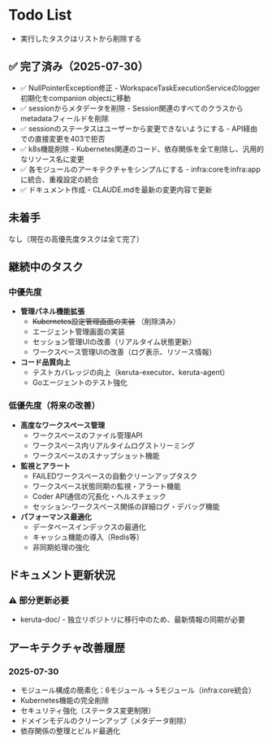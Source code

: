 # Todo List

* 実行したタスクはリストから削除する

## ✅ 完了済み（2025-07-30）

* ✅ NullPointerException修正 - WorkspaceTaskExecutionServiceのlogger初期化をcompanion objectに移動
* ✅ sessionからメタデータを削除 - Session関連のすべてのクラスからmetadataフィールドを削除
* ✅ sessionのステータスはユーザーから変更できないようにする - API経由での直接変更を403で拒否
* ✅ k8s機能削除 - Kubernetes関連のコード、依存関係を全て削除し、汎用的なリソース名に変更
* ✅ 各モジュールのアーキテクチャをシンプルにする - infra:coreをinfra:appに統合、重複設定の統合
* ✅ ドキュメント作成 - CLAUDE.mdを最新の変更内容で更新

## 未着手

なし（現在の高優先度タスクは全て完了）

## 継続中のタスク

### 中優先度

* **管理パネル機能拡張**
    * ~~Kubernetes設定管理画面の実装~~ （削除済み）
    * エージェント管理画面の実装
    * セッション管理UIの改善（リアルタイム状態更新）
    * ワークスペース管理UIの改善（ログ表示、リソース情報）
* **コード品質向上**
    * テストカバレッジの向上（keruta-executor、keruta-agent）
    * Goエージェントのテスト強化

### 低優先度（将来の改善）

* **高度なワークスペース管理**
    * ワークスペースのファイル管理API
    * ワークスペース内リアルタイムログストリーミング
    * ワークスペースのスナップショット機能
* **監視とアラート**
    * FAILEDワークスペースの自動クリーンアップタスク
    * ワークスペース状態同期の監視・アラート機能
    * Coder API通信の冗長化・ヘルスチェック
    * セッション-ワークスペース関係の詳細ログ・デバッグ機能
* **パフォーマンス最適化**
    * データベースインデックスの最適化
    * キャッシュ機能の導入（Redis等）
    * 非同期処理の強化

## ドキュメント更新状況

### ⚠️ 部分更新必要

* keruta-doc/ - 独立リポジトリに移行中のため、最新情報の同期が必要

## アーキテクチャ改善履歴

### 2025-07-30
- モジュール構成の簡素化：6モジュール → 5モジュール（infra:core統合）
- Kubernetes機能の完全削除
- セキュリティ強化（ステータス変更制限）
- ドメインモデルのクリーンアップ（メタデータ削除）
- 依存関係の整理とビルド最適化
